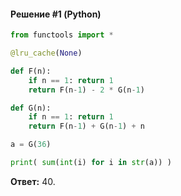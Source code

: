 #### Решение #1 (Python)
```python
from functools import *

@lru_cache(None)

def F(n):
    if n == 1: return 1
    return F(n-1) - 2 * G(n-1)

def G(n):
    if n == 1: return 1
    return F(n-1) + G(n-1) + n

a = G(36)

print( sum(int(i) for i in str(a)) )
```
**Ответ:** 40.

